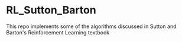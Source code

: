 # RL_Sutton_Barton
This repo implements some of the algorithms discussed in Sutton and Barton's Reinforcement Learning textbook
